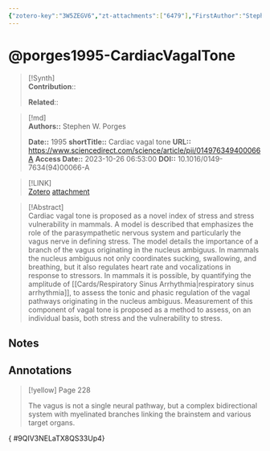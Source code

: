 ```yaml
---
{"zotero-key":"3W5ZEGV6","zt-attachments":["6479"],"FirstAuthor":"Stephen W. Porges","alias":"Cardiac vagal tone: A physiological index of stress","keywords":"Autonomic nervous system\nHeart rate\nRespiratory sinus arrhythmia\nStress\nVagal tone","tags":["source/researchpaper"],"dg-publish":true,"relations":["[[Stress]]","[[Parasympathetic Nervous System]]","[[Vagus Nerve]]","[[Respiratory Sinus Arrhythmia]]"],"permalink":"/sources/research-papers/porges1995-cardiac-vagal-tone/","dgPassFrontmatter":true}
---
```


# @porges1995-CardiacVagalTone
  
>[!Synth]  
>**Contribution**::  
>  
>**Related**:: 
>  

>[!md]  
> **Authors::** 
  Stephen W. Porges
> 
> **Date::** 1995
> **shortTitle::** Cardiac vagal tone
> **URL::** https://www.sciencedirect.com/science/article/pii/014976349400066A
> **Access Date::** 2023-10-26 06:53:00
> **DOI::** 10.1016/0149-7634(94)00066-A

> [!LINK]  
> [Zotero](zotero://select/library/items/3W5ZEGV6) [attachment](file:///Users/nathanmaxwell/Zotero/storage/TX8QS33U/porges1995-CardiacVagalTone.pdf)
  
> [!Abstract]  
> Cardiac vagal tone is proposed as a novel index of stress and stress vulnerability in mammals. A model is described that emphasizes the role of the parasympathetic nervous system and particularly the vagus nerve in defining stress. The model details the importance of a branch of the vagus originating in the nucleus ambiguus. In mammals the nucleus ambiguus not only coordinates sucking, swallowing, and breathing, but it also regulates heart rate and vocalizations in response to stressors. In mammals it is possible, by quantifying the amplitude of [[Cards/Respiratory Sinus Arrhythmia\|respiratory sinus arrhythmia]], to assess the tonic and phasic regulation of the vagal pathways originating in the nucleus ambiguus. Measurement of this component of vagal tone is proposed as a method to assess, on an individual basis, both stress and the vulnerability to stress.

## Notes

## Annotations

> [!yellow] Page 228
> 
> The vagus is not a single neural pathway, but a complex bidirectional system with myelinated branches linking the brainstem and various target organs.
>
{ #9QIV3NELaTX8QS33Up4}


